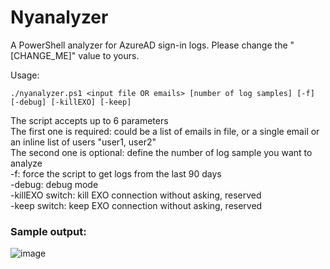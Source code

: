 # Nyanalyzer
A PowerShell analyzer for AzureAD sign-in logs. Please change the "[CHANGE_ME]" value to yours.

Usage:
```
./nyanalyzer.ps1 <input file OR emails> [number of log samples] [-f] [-debug] [-killEXO] [-keep]
```

The script accepts up to 6 parameters  
The first one is required: could be a list of emails in file, or a single email or an inline list of users "user1, user2"  
The second one is optional: define the number of log sample you want to analyze  
-f: force the script to get logs from the last 90 days  
-debug: debug mode  
-killEXO switch: kill EXO connection without asking, reserved  
-keep switch: keep EXO connection without asking, reserved  

### Sample output:
![image](https://user-images.githubusercontent.com/66635269/114277872-0da9b980-99fb-11eb-881d-f2f68a794cb1.png)
